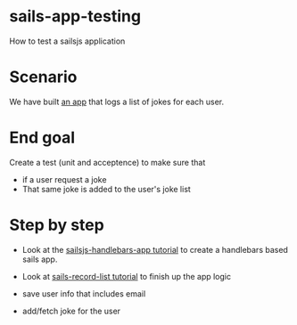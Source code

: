 # sails-app-testing
How to test a sailsjs application

# Scenario
We have built [an app](https://github.com/nshimiye/sails-record-list) that logs a list of jokes for each user.

# End goal
Create a test (unit and acceptence) to make sure that 
* if a user request a joke
* That same joke is added to the user's joke list

# Step by step

* Look at the [sailsjs-handlebars-app tutorial](https://github.com/nshimiye/sailsjs-handlebars-app) to create a handlebars based sails app.

* Look at [sails-record-list tutorial](https://github.com/nshimiye/sails-record-list) to finish up the app logic
 * save user info that includes email
 * add/fetch joke for the user
